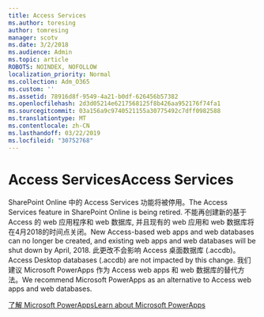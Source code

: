 ```yaml
---
title: Access Services
ms.author: toresing
author: tomresing
manager: scotv
ms.date: 3/2/2018
ms.audience: Admin
ms.topic: article
ROBOTS: NOINDEX, NOFOLLOW
localization_priority: Normal
ms.collection: Adm_O365
ms.custom: ''
ms.assetid: 78916d8f-9549-4a21-b0df-626456b57382
ms.openlocfilehash: 2d3d05214e6217568125f8b426aa952176f74fa1
ms.sourcegitcommit: 03a156a9c9740521155a30775492c7dff0982588
ms.translationtype: MT
ms.contentlocale: zh-CN
ms.lasthandoff: 03/22/2019
ms.locfileid: "30752768"
---
```

# <a name="access-services"></a><span data-ttu-id="26539-102">Access Services</span><span class="sxs-lookup"><span data-stu-id="26539-102">Access Services</span></span>

<span data-ttu-id="26539-103">SharePoint Online 中的 Access Services 功能将被停用。</span><span class="sxs-lookup"><span data-stu-id="26539-103">The Access Services feature in SharePoint Online is being retired.</span></span> <span data-ttu-id="26539-104">不能再创建新的基于 Access 的 web 应用程序和 web 数据库, 并且现有的 web 应用和 web 数据库将在4月2018的时间点关闭。</span><span class="sxs-lookup"><span data-stu-id="26539-104">New Access-based web apps and web databases can no longer be created, and existing web apps and web databases will be shut down by April, 2018.</span></span> <span data-ttu-id="26539-105">此更改不会影响 Access 桌面数据库 (.accdb)。</span><span class="sxs-lookup"><span data-stu-id="26539-105">Access Desktop databases (.accdb) are not impacted by this change.</span></span> <span data-ttu-id="26539-106">我们建议 Microsoft PowerApps 作为 Access web apps 和 web 数据库的替代方法。</span><span class="sxs-lookup"><span data-stu-id="26539-106">We recommend Microsoft PowerApps as an alternative to Access web apps and web databases.</span></span> 
  
[<span data-ttu-id="26539-107">了解 Microsoft PowerApps</span><span class="sxs-lookup"><span data-stu-id="26539-107">Learn about Microsoft PowerApps</span></span>](https://powerapps.microsoft.com/)
  

